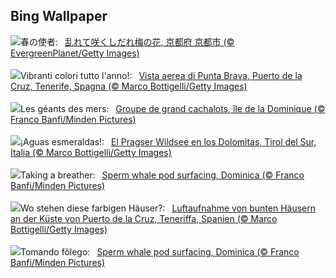 ## Bing Wallpaper
![](https://www.bing.com/th?id=OHR.Ume2024_JA-JP3356449258_UHD.jpg&w=1000)春の使者:&nbsp;&ensp;[乱れて咲くしだれ梅の花, 京都府 京都市 (© EvergreenPlanet/Getty Images)](https://www.bing.com/th?id=OHR.Ume2024_JA-JP3356449258_UHD.jpg)
<br><br/>
![](https://www.bing.com/th?id=OHR.CarnavalTenerife_IT-IT6859565404_UHD.jpg&w=1000)Vibranti colori tutto l'anno!:&nbsp;&ensp;[Vista aerea di Punta Brava, Puerto de la Cruz, Tenerife, Spagna (© Marco Bottigelli/Getty Images)](https://www.bing.com/th?id=OHR.CarnavalTenerife_IT-IT6859565404_UHD.jpg)
<br><br/>
![](https://www.bing.com/th?id=OHR.DominicaWhales_FR-FR6517933820_UHD.jpg&w=1000)Les géants des mers:&nbsp;&ensp;[Groupe de  grand cachalots, île de la Dominique (© Franco Banfi/Minden Pictures)](https://www.bing.com/th?id=OHR.DominicaWhales_FR-FR6517933820_UHD.jpg)
<br><br/>
![](https://www.bing.com/th?id=OHR.LakeDolomites_ES-ES6192174568_UHD.jpg&w=1000)¡Aguas esmeraldas!:&nbsp;&ensp;[El Pragser Wildsee en los Dolomitas, Tirol del Sur, Italia (© Marco Bottigelli/Getty Images)](https://www.bing.com/th?id=OHR.LakeDolomites_ES-ES6192174568_UHD.jpg)
<br><br/>
![](https://www.bing.com/th?id=OHR.DominicaWhales_EN-GB4669286045_UHD.jpg&w=1000)Taking a breather:&nbsp;&ensp;[Sperm whale pod surfacing, Dominica (© Franco Banfi/Minden Pictures)](https://www.bing.com/th?id=OHR.DominicaWhales_EN-GB4669286045_UHD.jpg)
<br><br/>
![](https://www.bing.com/th?id=OHR.CarnavalTenerife_DE-DE3563683527_UHD.jpg&w=1000)Wo stehen diese farbigen Häuser?:&nbsp;&ensp;[Luftaufnahme von bunten Häusern an der Küste von Puerto de la Cruz, Teneriffa, Spanien (© Marco Bottigelli/Getty Images)](https://www.bing.com/th?id=OHR.CarnavalTenerife_DE-DE3563683527_UHD.jpg)
<br><br/>
![](https://www.bing.com/th?id=OHR.DominicaWhales_PT-BR4985904903_UHD.jpg&w=1000)Tomando fôlego:&nbsp;&ensp;[Sperm whale pod surfacing, Dominica (© Franco Banfi/Minden Pictures)](https://www.bing.com/th?id=OHR.DominicaWhales_PT-BR4985904903_UHD.jpg)
<br><br/>
